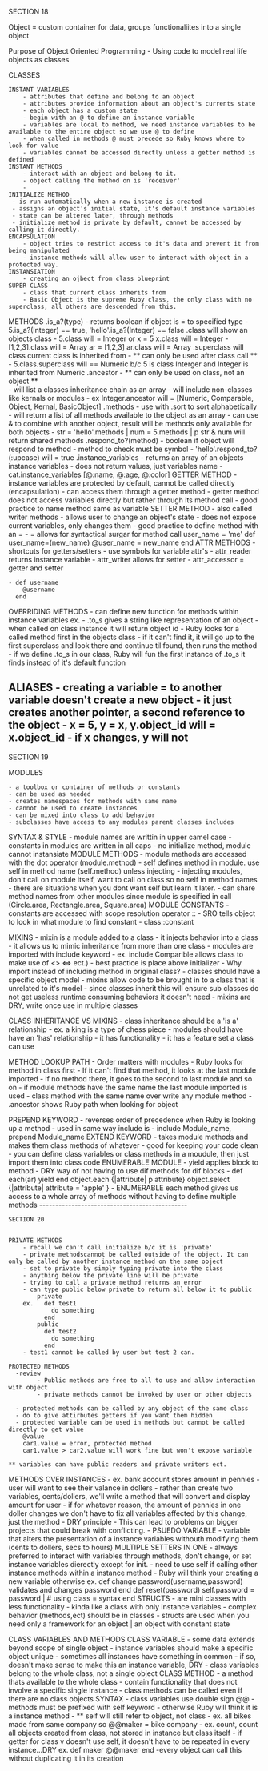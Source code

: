SECTION 18

Object = custom container for data, groups functionaliites into a single object

Purpose of Object Oriented Programming
    - Using code to model real life objects as classes

CLASSES

    INSTANT VARIABLES
        - attributes that define and belong to an object
        - attributes provide information about an object's currents state
        - each object has a custom state
        - begin with an @ to define an instance variable
        - variables are local to method, we need instance variables to be available to the entire object so we use @ to define
        - when called in methods @ must precede so Ruby knows where to look for value
        - variables cannot be accessed directly unless a getter method is defined
    INSTANT METHODS
        - interact with an object and belong to it. 
        - object calling the method on is 'receiver'
        - 
    INITIALIZE METHOD
     - is run automatically when a new instance is created
     - assigns an object's initial state, it's default instance variables
     - state can be altered later, through methods
     - initialize method is private by default, cannot be accessed by calling it directly.
    ENCAPSULATION
        - object tries to restrict access to it's data and prevent it from being manipulated
        - instance methods will allow user to interact with object in a protected way.
    INSTANSIATION
        - creating an ojbect from class blueprint 
    SUPER CLASS
        - class that current class inherits from
        - Basic Object is the supreme Ruby class, the only class with no superclass, all others are descended from this.
    
METHODS
    .is_a?(type)
        - returns boolean if object is = to specified type
        - 5.is_a?(Integer) == true, 'hello'.is_a?(Integer) == false
    .class will show an objects class
        - 5.class will = Integer or x = 5  x.class will = Integer
        - [1,2,3].class will = Array ar = [1,2,3]  ar.class will = Array
    .superclass will class current class is inherited from
        - ** can only be used after class call **  
        - 5.class.superclass will == Numeric  b/c 5 is class Interger and Integer is inherited from Numeric
    .ancestor
        - ** can only be used on class, not an object **  
        - will list a classes inheritance chain as an array
        - will include non-classes like kernals or modules
        - ex Integer.ancestor will  = [Numeric, Comparable, Object, Kernal, BasicObject]
    .methods
        - use with .sort to sort alphabetically
        - will return a list of all methods available to the object as an array
        - can use & to combine with another object, result will be methods only available for both objects
        - str = 'hello'.methods | num = 5.methods | p str & num will return shared methods 
    .respond_to?(method)
        - boolean if object will respond to method
        - method to check must be symbol
        - 'hello'.respond_to?(:upcase) will = true 
    .instance_variables
        - returns an array of an objects instance variables
        - does not return values, just variables name
        - cat.instance_variables [@:name, @:age, @:color]
GETTER METHOD
    - instance variables are protected by default, cannot be called directly (encapsulation)
    - can access them through a getter method
    - getter method does not access variables directly but rather through its method call
    - good practice to name method same as variable
SETTER METHOD
    - also called writer methods
    - allows user to change an object's state
    - does not expose current variables, only changes them
    - good practice to define method with an =
    - = allows for syntactical surgar for method call  user_name = 'me' 
        def user_name=(new_name)
            @user_name = new_name
        end
ATTR METHODS
    - shortcuts for getters/setters
    - use symbols for variable attr's
    - attr_reader returns instance variable
    - attr_writer allows for setter
    - attr_accessor = getter and setter
    
    - def username
        @username
      end

OVERRIDING METHODS
    - can define new function for methods within instance variables
    ex.
        - .to_s gives a string like representation of an object
        - when called on class instance it will return object id
        - Ruby looks for a called method first in the objects class
        - if it can't find it, it will go up to the first superclass and look there and continue til found, then runs the method
        - if we define .to_s in our class, Ruby will fun the first instance of .to_s it finds instead of it's default function

ALIASES
    - creating a variable = to another variable doesn't create a new object
    - it just creates another pointer, a second reference to the object
    - x = 5,  y = x,  y.object_id will = x.object_id
    - if x changes, y will not
-----------------------------------------
SECTION 19

MODULES

    - a toolbox or container of methods or constants
    - can be used as needed
    - creates namespaces for methods with same name
    - cannot be used to create instances
    - can be mixed into class to add behavior
    - subclasses have access to any modules parent classes includes

SYNTAX & STYLE
    - module names are writtin in upper camel case
    - constants in modules are written in all caps
    - no initialize method, module cannot instansiate
    MODULE METHODS
        - module methods are accessed with the dot operator (module.method)
        - self defines method in module. use self in method name (self.method) unless injecting
        - injecting modules, don't call on module itself, want to call on class so no self in method names
        - there are situations when you dont want self but learn it later.
        - can share method names from other modules since module is specified in call (Circle.area, Rectangle.area, Square.area)
    MODULE CONSTANTS
        - constants are accessed with scope resolution operator ::
        - SRO tells object to look in what module to find constant
        - class::constant

MIXINS
    - mixin is a module added to a class
    - it injects behavior into a class
    - it allows us to mimic inheritance from more than one class
    - modules are imported with include keyword
        - ex. include Comparible allows class to make use of <> <=> ect.)
        - best practice is place above initializer
    - Why import instead of including method in original class?
        - classes should have a specific object model
        - mixins allow code to be brought in to a class that is unrelated to it's model
        - since classes inherit this will ensure sub classes do not get useless runtime consuming behaviors it doesn't need
        - mixins are DRY, write once use in multiple classes

CLASS INHERITANCE VS MIXINS
    - class inheritance should be a 'is a' relationship
        - ex. a king is a type of chess piece
    - modules should have have an 'has' relationship
        - it has functionality
        - it has a feature set a class can use

METHOD LOOKUP PATH
    - Order matters with modules
    - Ruby looks for method in class first
    - If it can't find that method, it looks at the last module imported
    - if no method there, it goes to the second to last module and so on
    - if module methods have the same name the last module imported is used
    - class method with the same name over write any module method
    - .ancestor shows Ruby path when looking for object

PREPEND KEYWORD
    - reverses order of precedence when Ruby is looking up a method
    - used in same way include is
        - include Module_name,  prepend Module_name
EXTEND KEYWORD
    - takes module methods and makes them class methods of whatever 
    - good for keeping your code clean
        - you can define class variables or class methods in a moudule, then just import them into class code
ENUMERABLE MODULE
    - yield applies block to method
    - DRY way of not having to use dif methods for dif blocks
    - def each(ar)
        yield
      end
      object.each {|attribute| p attribute}
      object.select {|attribute| attribute = 'apple' }
    - ENUMERABLE each method gives us access to a whole array of methods without having to define multiple methods
    ---------------------------------------------- 

    SECTION 20


    PRIVATE METHODS
        - recall we can't call initialize b/c it is 'private'
        - private methodscannot be called outside of the object. It can only be called by another instance method on the same object
        - set to private by simply typing private into the class
        - anything below the private line will be private
        - trying to call a private method returns an error
        - can type public below private to return all below it to public
            private
        ex.   def test1
                do something
              end
            public
              def test2
                do something
              end
        - test1 cannot be called by user but test 2 can. 

    PROTECTED METHODS
      -review
            - Public methods are free to all to use and allow interaction  with object
            - private methods cannot be invoked by user or other objects

      - protected methods can be called by any object of the same class
      - do to give attirbutes getters if you want them hidden
      - protected variable can be used in methods but cannot be called directly to get value
        @value
        car1.value = error, protected method
        car1.value > car2.value will work fine but won't expose variable

    ** variables can have public readers and private writers ect.

METHODS OVER INSTANCES
    - ex. bank account stores amount in pennies
    - user will want to see their valance in dollers
    - rather than create two variables, cents/dollers, we'll write a method
        that will convert and display amount for user
    - if for whatever reason, the amount of pennies in one doller changes
        we don't have to fix all variables affected by this change, just the method
    - DRY principle
        - This can lead to problems on bigger projects that could  break with conflicting.
    - PSUEDO VARIABLE
     - variable that alters the presentation of a instance variables withouth modifying them (cents to dollers, secs to hours)
MULTIPLE SETTERS IN ONE
    - always preferred to interact with variables through methods, don't change, or set instance variables dierectly except for init.
    - need to use self if calling other instance methods within a instance method
    - Ruby will think your creating a new variable otherwise
    ex. def change password(username,password)
            validates and changes password
        end
        def reset(password)
            self.password = password  | # using class = syntax
        end
STRUCTS
    - are mini classes with less functionality
    - kinda like a class with only instance variables
    - complex behavior (methods,ect) should be in classes
    - structs are used when you need only a framework for an object | an object with constant state

CLASS VARIABLES AND METHODS
    CLASS VARIABLE
        - some data extends beyond scope of single object
        - instance variables should make a specific object unique
        - sometimes all instances have something in common
        - if so, doesn't make sense to make this an instance variable, DRY
        - class variables belong to the whole class, not a single object
    CLASS METHOD
        - a method thats available to the whole class
        - contain functionality that does not involve a specific single instance
        - class methods can be called even if there are no class objects
    SYNTAX
        - class variables use double sign @@
        - methods must be prefixed with self keyword
            - otherwise Ruby will think it is a instance method
        - ** self will still refer to object, not class
        - ex. all bikes made from same company so @@maker = bike company
        - ex. count, count all objects created from class, not stored in instance but class itself
        - if getter for class v doesn't use self, it doesn't have to be repeated in every instance...DRY
        ex. def maker
              @@maker
            end
          -every object can call this without duplicating it in its creation

